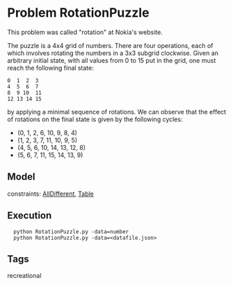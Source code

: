 # Problem RotationPuzzle

This problem was called "rotation" at Nokia's website.

The puzzle is a 4x4 grid of numbers. There are four operations, each of
which involves rotating the numbers in a 3x3 subgrid clockwise.
Given an arbitrary initial state, with all values from 0 to 15 put
in the grid, one must reach the following final state:
  ```
  0  1  2  3
  4  5  6  7
  8  9 10  11
  12 13 14 15
  ```

by applying a minimal sequence of rotations. We can observe that the effect
of rotations on the final state is given by the following cycles:
  - (0, 1, 2, 6, 10, 9, 8, 4)
  - (1, 2, 3, 7, 11, 10, 9, 5)
  - (4, 5, 6, 10, 14, 13, 12, 8)
  - (5, 6, 7, 11, 15, 14, 13, 9)

## Model
  constraints: [AllDifferent](http://pycsp.org/documentation/constraints/AllDifferent), [Table](http://pycsp.org/documentation/constraints/Table)

## Execution
```
  python RotationPuzzle.py -data=number
  python RotationPuzzle.py -data=<datafile.json>
```

## Tags
  recreational
